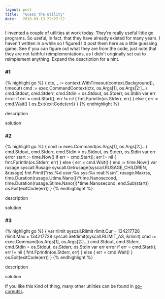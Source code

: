 ```yaml
---
layout: post
title:  "Guess the utility"
date:   2018-03-19 22:22:22
---
```

<style>
.description { cursor: pointer; }
.solution { cursor: pointer; }
</style>
<script>
desc1 = "run a program with a time limit";
solution1 = "<code>/usr/bin/timeout</code>. The real timeout will send term first, and only optionally send kill after -k duration.  This sends kill from the start.";

desc2 = "run a program and summarize system resource usage";
solution2 = "<code>/usr/bin/time --format='rss:%M user:%U sys:%S real:%E'</code>.  Not the bash builtin, <a href='http://git.savannah.gnu.org/cgit/time.git/tree/src/time.c'>time.c</a>.  Similar to /usr/bin/time -l on mac os.";

desc3 = "run a program with process address space resource limit";
solution3 = "<code>/usr/bin/prlimit -v</code>";
</script>
I invented a couple of utilities at work today.  They're really useful little go programs.  So useful, in fact, 
that they have already existed for many years.  I haven't written in a while so I figured I'd post them here as a little
guessing game.  See if you can figure out what they are from the code, just note that they are not faithful
reimplementations, as I didn't originally set out to reimplement anything.  Expand the description for a hint.

<h3>#1</h3>

{% highlight go %}
{
        ctx, _ := context.WithTimeout(context.Background(), timeout)
        cmd := exec.CommandContext(ctx, os.Args[1], os.Args[2:]...)
        cmd.Stdout, cmd.Stderr, cmd.Stdin = os.Stdout, os.Stderr, os.Stdin
        var err error
        if err = cmd.Start(); err != nil {
                fmt.Fprintln(os.Stderr, err)
        } else {
                err = cmd.Wait()
        }
        os.Exit(exitCode(err))
}
{% endhighlight %}

<p class="description" onClick="this.innerHTML=desc1">description</p>
<p class="solution" onClick="this.innerHTML=solution1">solution</p>

<h3>#2</h3>

{% highlight go %}
{
	cmd := exec.Command(os.Args[1], os.Args[2:]...)
	cmd.Stdout, cmd.Stderr, cmd.Stdin = os.Stdout, os.Stderr, os.Stdin
	var err error
	start := time.Now()
	if err = cmd.Start(); err != nil {
		fmt.Fprintln(os.Stderr, err)
	} else {
		err = cmd.Wait()
	}
	end := time.Now()
	var rusage syscall.Rusage
	syscall.Getrusage(syscall.RUSAGE_CHILDREN, &rusage)
	fmt.Printf("rss:%d user:%s sys:%s real:%s\n", rusage.Maxrss, time.Duration(rusage.Utime.Nano())*time.Nanosecond, time.Duration(rusage.Stime.Nano())*time.Nanosecond, end.Sub(start))
	os.Exit(exitCode(err))
}
{% endhighlight %}

<p class="description" onClick="this.innerHTML=desc2">description</p>
<p class="solution" onClick="this.innerHTML=solution2">solution</p>

<h3>#3</h3>

{% highlight go %}
{
       var rlimit syscall.Rlimit
       rlimit.Cur = 134217728
       rlimit.Max = 134217728
       syscall.Setrlimit(syscall.RLIMIT_AS, &rlimit)
       cmd := exec.Command(os.Args[1], os.Args[2:]...)
       cmd.Stdout, cmd.Stderr, cmd.Stdin = os.Stdout, os.Stderr, os.Stdin
       var err error
       if err = cmd.Start(); err != nil {
               fmt.Fprintln(os.Stderr, err)
       } else {
               err = cmd.Wait()
       }
       os.Exit(exitCode(err))
}
{% endhighlight %}

<p class="description" onClick="this.innerHTML=desc3">description</p>
<p class="solution" onClick="this.innerHTML=solution3">solution</p>

If you like this kind of thing, many other utilities can be found in [go-coreutils](https://github.com/ericlagergren/go-coreutils).
